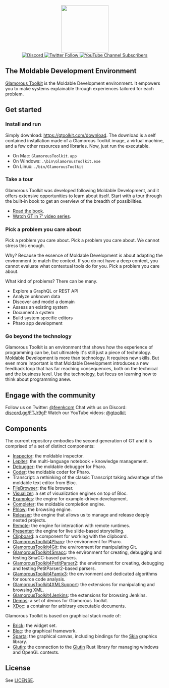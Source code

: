 <div align="center">
  <div>
  <a href="https://gtoolkit.com" target="_blank">
     <img src="doc/gtoolkit.png" height=150/>
  </a>
  </div>
    
  <div>
    <a href="https://discord.gg/FTJr9gP" target="_blank">
      <img alt="Discord" src="https://img.shields.io/discord/729445214812504107?color=green&label=chat&logo=discord&logoColor=white&style=flat-square">
    </a>
    <a href="https://twitter.com/feenkcom" target="_blank">
      <img alt="Twitter Follow" src="https://img.shields.io/twitter/follow/feenkcom?color=blue&label=%40feenkcom&logo=twitter&logoColor=white&style=flat-square">
    </a>
    <a href="https://youtube.com/@gtoolkit" target="_blank">
      <img alt="YouTube Channel Subscribers" src="https://img.shields.io/youtube/channel/subscribers/UClLZHVq_-2D2-iI4rA2O8Ug?color=red&label=%40gtoolkit&logo=youtube&logoColor=white&style=flat-square">
    </a>
  </div>
</div>

## The Moldable Development Environment
[Glamorous Toolkit](https://gtoolkit.com) is the Moldable Development environment. It empowers you to make systems explainable through experiences tailored for each problem.

## Get started

### Install and run
Simply download: https://gtoolkit.com/download.
The download is a self contained installation made of a Glamorous Toolkit image, a virtual machine, and a few other resources and libraries.
Now, just run the executable.
- On Mac: `GlamorousToolkit.app`
- On Windows: `.\bin\GlamorousToolkit.exe`
- On Linux: `./bin/GlamorousToolkit`

### Take a tour
Glamorous Toolkit was developed following Moldable Development, and it offers extensive opportunities to learn about itself. Start with a tour through the built-in book to get an overview of the breadth of possibilities.
- [Read the book](https://book.gtoolkit.com).
- [Watch GT in 7' video series](https://youtu.be/-vFwfwy5WZA?list=PLfrs5bwLJOoAaHvQGSLeKpHWmFuZXPUTJ).

### Pick a problem you care about
Pick a problem you care about. Pick a problem you care about. We cannot stress this enough.

Why? Because the essence of Moldable Development is about adapting the environment to match the context. If you do not have a deep context, you cannot evaluate what contextual tools do for you. Pick a problem you care about.

What kind of problems? There can be many.
- Explore a GraphQL or REST API
- Analyze unknown data
- Discover and model a domain
- Assess an existing system
- Document a system
- Build system specific editors
- Pharo app development

### Go beyond the technology
Glamorous Toolkit is an environment that shows how the experience of programming can be, but ultimately it's still just a piece of technology. Moldable Development is more than technology. It requires new skills. But even more important is that Moldable Development introduces a new feedback loop that has far reaching consequences, both on the technical and the business level. Use the technology, but focus on learning how to think about programming anew.

## Engage with the community
Follow us on Twitter: [@feenkcom](https://twitter.com/feenkcom)
Chat with us on Discord: [discord.gg/FTJr9gP](https://discord.gg/FTJr9gP)
Watch our YouTube videos: [@gtoolkit](https://www.youtube.com/@gtoolkit)

## Components
The current repository embodies the second generation of GT and it is comprised of a set of distinct components:
- [Inspector](https://github.com/feenkcom/gtoolkit-inspector): the moldable inspector.
- [Lepiter](https://github.com/feenkcom/lepiter): the multi-language notebook + knowledge management.
- [Debugger](https://github.com/feenkcom/gtoolkit-debugger): the moldable debugger for Pharo.
- [Coder](https://github.com/feenkcom/gtoolkit-coder): the moldable coder for Pharo.
- Transcript: a rethinking of the classic Transcript taking advantage of the moldable text editor from Bloc.
- [FileBrowser](https://github.com/feenkcom/gtoolkit-filebrowser): the file browser.
- [Visualizer](https://github.com/feenkcom/gtoolkit-visualizer): a set of visualization engines on top of Bloc.
- [Examples](https://github.com/feenkcom/gtoolkit-examples): the engine for example-driven development.
- [Completer](https://github.com/feenkcom/gtoolkit-completer): the moldable completion engine.
- [Phlow](https://github.com/feenkcom/gtoolkit-phlow): the browsing engine.
- [Releaser](https://github.com/feenkcom/gtoolkit-releaser): the engine that allows us to manage and release deeply nested projects.
- [Remote](https://github.com/feenkcom/gtoolkit-remote): the engine for interaction with remote runtimes.
- [Presenter](https://github.com/feenkcom/gtoolkit-presenter): the engine for live slide-based storytelling.
- [Clipboard](https://github.com/feenkcom/gtoolkit-clipboard): a component for working with the clipboard.
- [GlamorousToolkit4Pharo](https://github.com/feenkcom/gt4pharo): the environment for Pharo.
- [GlamorousToolkit4Git](https://github.com/feenkcom/gt4git): the environment for manipulating Git.
- [GlamorousToolkit4Smacc](https://github.com/feenkcom/gt4smacc): the environment for creating, debugging and testing SmaCC-based parsers.
- [GlamorousToolkit4PetitParser2](https://github.com/feenkcom/gt4petitparser2): the environment for creating, debugging and testing PetitParser2-based parsers.
- [GlamorousToolkit4Famix3](https://github.com/feenkcom/gt4famix3): the environment and dedicated algorithms for source code analysis.
- [GlamorousToolkit4XMLSupport](https://github.com/feenkcom/gt4xmlsupport): the extensions for manipulating and browsing XML.
- [GlamorousToolkit4Jenkins](https://github.com/feenkcom/gt4jenkins): the extensions for browsing Jenkins.
- [Demos](https://github.com/feenkcom/gtoolkit-demos): a set of demos for Glamorous Toolkit.
- [XDoc](https://github.com/feenkcom/xdoc): a container for arbitrary executable documents.

Glamorous Toolkit is based on graphical stack made of:
- [Brick](https://github.com/feenkcom/Brick): the widget set.
- [Bloc](https://github.com/feenkcom/Bloc): the graphical framework.
- [Sparta](https://github.com/feenkcom/Sparta): the graphical canvas, including bindings for the [Skia](https://skia.org) graphics library.
- [Glutin](https://github.com/feenkcom/gtoolkit-glutin): the connection to the [Glutin](https://github.com/rust-windowing/glutin) Rust library for managing windows and OpenGL contexts.

## License

See [LICENSE](LICENSE).
